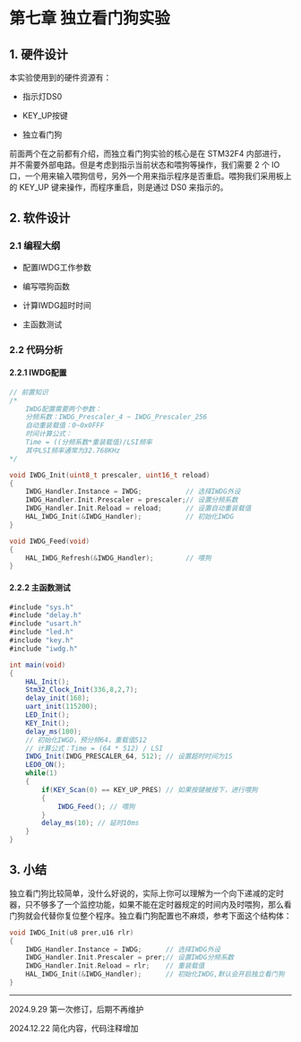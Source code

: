 # 第七章 独立看门狗实验

## 1. 硬件设计

本实验使用到的硬件资源有：

- 指示灯DS0

- KEY_UP按键

- 独立看门狗

前面两个在之前都有介绍，而独立看门狗实验的核心是在 STM32F4 内部进行，并不需要外部电路。但是考虑到指示当前状态和喂狗等操作，我们需要 2 个 IO 口，一个用来输入喂狗信号，另外一个用来指示程序是否重启。喂狗我们采用板上的 KEY_UP 键来操作，而程序重启，则是通过 DS0 来指示的。

## 2. 软件设计

### 2.1 编程大纲

- 配置IWDG工作参数

- 编写喂狗函数

- 计算IWDG超时时间

- 主函数测试

### 2.2 代码分析



#### 2.2.1 IWDG配置

```c
// 前置知识
/*
    IWDG配置需要两个参数：
    分频系数：IWDG_Prescaler_4 ~ IWDG_Prescaler_256
    自动重装载值：0~0x0FFF
    时间计算公式：
    Time = ((分频系数*重装载值)/LSI频率
    其中LSI频率通常为32.768KHz
*/

void IWDG_Init(uint8_t prescaler, uint16_t reload)
{
    IWDG_Handler.Instance = IWDG;           // 选择IWDG外设
    IWDG_Handler.Init.Prescaler = prescaler;// 设置分频系数
    IWDG_Handler.Init.Reload = reload;      // 设置自动重装载值
    HAL_IWDG_Init(&IWDG_Handler);           // 初始化IWDG
}

void IWDG_Feed(void)
{
    HAL_IWDG_Refresh(&IWDG_Handler);        // 喂狗
}
```

#### 2.2.2 主函数测试

```cs
#include "sys.h"
#include "delay.h"
#include "usart.h"
#include "led.h"
#include "key.h"
#include "iwdg.h"

int main(void)
{
    HAL_Init();
    Stm32_Clock_Init(336,8,2,7);
    delay_init(168);
    uart_init(115200);
    LED_Init();
    KEY_Init();
    delay_ms(100);
    // 初始化IWGD，预分频64，重载值512
    // 计算公式：Time = (64 * 512) / LSI
    IWDG_Init(IWDG_PRESCALER_64, 512); // 设置超时时间为1S 
    LED0_ON();
    while(1)
    {
        if(KEY_Scan(0) == KEY_UP_PRES) // 如果按键被按下，进行喂狗
        {
            IWDG_Feed(); // 喂狗
        }
        delay_ms(10); // 延时10ms
    }
}
```

## 3. 小结

独立看门狗比较简单，没什么好说的，实际上你可以理解为一个向下递减的定时器，只不够多了一个监控功能，如果不能在定时器规定的时间内及时喂狗，那么看门狗就会代替你复位整个程序。独立看门狗配置也不麻烦，参考下面这个结构体：

```c
void IWDG_Init(u8 prer,u16 rlr)
{
    IWDG_Handler.Instance = IWDG;      // 选择IWDG外设
    IWDG_Handler.Init.Prescaler = prer;// 设置IWDG分频系数
    IWDG_Handler.Init.Reload = rlr;    // 重装载值
    HAL_IWDG_Init(&IWDG_Handler);      // 初始化IWDG,默认会开启独立看门狗    
}
```

---

2024.9.29 第一次修订，后期不再维护

2024.12.22 简化内容，代码注释增加
